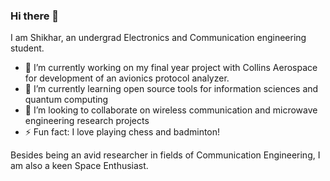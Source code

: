 ### Hi there 👋

I am Shikhar, an undergrad Electronics and Communication engineering student. 


- 🔭 I’m currently working on my final year project with Collins Aerospace for development of an avionics protocol analyzer. 
- 🌱 I’m currently learning open source tools for information sciences and quantum computing
- 👯 I’m looking to collaborate on wireless communication and microwave engineering research projects
- ⚡ Fun fact: I love playing chess and badminton!

Besides being an avid researcher in fields of Communication Engineering, I am also a keen Space Enthusiast. 

